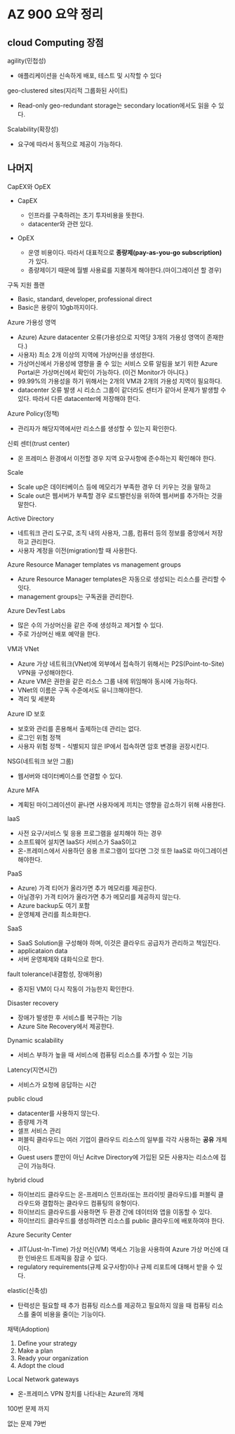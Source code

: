 # AZ 900 요약 정리

## cloud Computing 장점
agility(민첩성)
- 애플리케이션을 신속하게 배포, 테스트 및 시작할 수 있다

geo-clustered sites(지리적 그룹화된 사이트)
- Read-only geo-redundant storage는 secondary location에서도 읽을 수  있다.

Scalability(확장성)
- 요구에 따라서 동적으로 제공이 가능하다.

## 나머지

CapEX와 OpEX  
* CapEX  
    * 인프라를 구축하려는 초기 투자비용을 뜻한다.
    * datacenter와 관련 있다.

* OpEX
    * 운영 비용이다. 따라서 대표적으로 __종량제(pay-as-you-go subscription)__ 가 있다.
    * 종량제이기 때문에 월별 사용료를 지불하게 해야한다.(마이그레이션 할 경우)

구독 지원 플랜
- Basic, standard, developer,  professional direct
- Basic은 용량이 10gb까지이다.

Azure 가용성 영역
- Azure) Azure datacenter 오류(가용성으로 지역당 3개의 가용성 영역이 존재한다.)
- 사용자) 최소 2개 이상의 지역에 가상머신을 생성한다.
- 가상머신에서 가용성에 영향을 줄 수 있는 서비스 오류 알림을 보기 위한 Azure Portal은 가상머신에서 확인이 가능하다. (이건 Monitor가 아니다.)
- 99.99%의 가용성을 하기 위해서는 2개의 VM과 2개의 가용성 지역이 필요하다.
- datacenter 오류 발생 시 리소스 그룹이 같더라도 센터가 같아서 문제가 발생할 수 있다. 따라서 다른 datacenter에 저장해야 한다.

Azure Policy(정책)
- 관리자가 해당지역에서만 리소스를 생성할 수 있는지 확인한다.

신뢰 센터(trust center)
- 온 프레미스 환경에서 이전할 경우 지역 요구사항에 준수하는지 확인해야 한다.

Scale
- Scale up은 데이터베이스 등에 메모리가 부족한 경우 더 키우는 것을 말하고
- Scale out은 웹서버가 부족할 경우 로드밸런싱을 위하여 웹서버를 추가하는 것을 말한다. 

Active Directory
- 네트워크 관리 도구로, 조직 내의 사용자, 그룹, 컴퓨터 등의 정보를 중앙에서 저장하고 관리한다.
- 사용자 계정을 이전(migration)할 때 사용한다.

Azure Resource Manager templates vs management groups
* Azure Resource Manager templates은 자동으로 생성되는 리소스를 관리할 수 잇다.
* management groups는 구독권을 관리한다.

Azure DevTest Labs
* 많은 수의 가상머신을 같은 주에 생성하고 제거할 수 있다.
* 주로 가상머신 배포 예약을 한다.

VM과 VNet
- Azure 가상 네트워크(VNet)에 외부에서 접속하기 위해서는 P2S(Point-to-Site) VPN을 구성해야한다.
- Azure VM은 권한을 같은 리소스 그룹 내에 위임해야 동시에 가능하다.
- VNet의 이름은 구독 수준에서도 유니크해야한다.
- 격리 및 세분화

Azure ID 보호
- 보호와 관리를 혼용해서 출제하는데 관리는 없다.
- 로그인 위험 정책
- 사용자 위험 정책 - 식별되지 않은 IP에서 접속하면 암호 변경을 권장시킨다.

NSG(네트워크 보안 그룹)
- 웹서버와 데이터베이스를 연결할 수 있다.

Azure MFA
- 계획된 마이그레이션이 끝나면 사용자에게 끼치는 영향을 감소하기 위해 사용한다.

IaaS
- 사전 요구/서비스 및 응용 프로그램을 설치해야 하는 경우
- 소프트웨어 설치면 IaaS다 서비스가 SaaS이고
- 온-프레미스에서 사용하던 응용 프로그램이 있다면 그것 또한 IaaS로 마이그레이션 해야한다.

PaaS
- Azure) 가격 티어가 올라가면 추가 메모리를 제공한다.
- 아닐경우) 가격 티어가 올라가면 추가 메모리를 제공하지 않는다.
- Azure backup도 여기 포함
- 운영체제 관리를 최소화한다.

SaaS
- SaaS Solution을 구성해야 하며, 이것은 클라우드 공급자가 관리하고 책임진다.
- applicataion data
- 서버 운영체제와 대화식으로 한다.

fault tolerance(내결함성, 장애허용)
- 중지된 VM이 다시 작동이 가능한지 확인한다.

Disaster recovery
- 장애가 발생한 후 서비스를 복구하는 기능
- Azure Site Recovery에서 제공한다.

Dynamic scalability
- 서비스 부하가 높을 때 서비스에 컴퓨팅 리소스를 추가할 수 있는 기능

Latency(지연시간)
- 서비스가 요청에 응답하는 시간

public cloud
- datacenter를  사용하지 않는다.
- 종량제 가격
- 셀프 서비스 관리
- 퍼블릭 클라우드는 여러 기업이 클라우드 리소스의 일부를 각각 사용하는 __공유__ 개체이다.
- Guest users 뿐만이 아닌 Acitve Directory에 가입된 모든 사용자는 리소스에 접근이 가능하다.

hybrid cloud
- 하이브리드 클라우드는 온-프레미스 인프라(또는 프라이빗 클라우드)를 퍼블릭 클라우드와 결합하는 클라우드 컴퓨팅의 유형이다. 
- 하이브리드 클라우드를 사용하면 두 환경 간에 데이터와 앱을 이동할 수 있다.
- 하이브리드 클라우드를 생성하려면 리소스를 public 클라우드에 배포하여야 한다.

Azure Security Center
- JIT(Just-In-Time) 가상 머신(VM) 액세스 기능을 사용하여 Azure 가상 머신에 대한 인바운드 트래픽을 잠글 수 있다.
- regulatory requirements(규제 요구사항)이나 규제 리포트에 대해서 받을 수 있다.

elastic(신축성)
- 탄력성은 필요할 때 추가 컴퓨팅 리소스를 제공하고 필요하지 않을 때 컴퓨팅 리소스를 줄여 비용을 줄이는 기능이다.

채택(Adoption)
1. Define your strategy
2. Make a plan
3. Ready your organization
4. Adopt the cloud

Local Network gateways
- 온-프레미스 VPN 장치를 나타내는 Azure의 개체

100번 문제 까지


없는 문제 79번